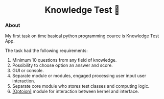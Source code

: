<h1 align="center">Knowledge Test &#127919;</h1> 

<h3>About</h3>
<p> My first task on time basical python programming cource is Knowledge Test App.</p>

The task had the following requirements:
<ol>
 <li>Minimum 10 questions from any field of knowledge.</li>
 <li>Possibility to choose option an answer and score.</li>
 <li>GUI or console.</li>
 <li>Separate module or modules, engaged processing user input user interaction.</li>
 <li>Separate core module who stores test classes and computing logic.</li>
 <li><u>[Optoion]</u> module for interaction between kernel and interface.</li>
</ol>


